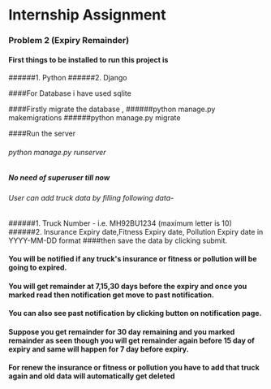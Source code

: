 # Internship Assignment
### Problem 2 (Expiry Remainder)
#### First things to be installed to run this project is 
######1. Python
######2. Django

####For Database i have used sqlite

####Firstly migrate the database ,
######python manage.py makemigrations
######python manage.py migrate

####Run the server
###### python manage.py runserver

##### No need of superuser till now
###### User can add truck data by filling following data-
######1. Truck Number - i.e. MH92BU1234 (maximum letter is 10)
######2. Insurance Expiry date,Fitness Expiry date, Pollution Expiry date in YYYY-MM-DD format
####then save the data by clicking submit.
#### You will be notified if any truck's insurance or fitness or pollution will be going to expired.
#### You will get remainder at 7,15,30 days before the expiry and once you marked read then notification get move to past notification.
#### You can also see past notification by clicking button on notification page.
#### Suppose you get remainder for 30 day remaining and you marked remainder as seen though you will get remainder again before 15 day of expiry and same will happen for 7 day before expiry.
#### For renew the insurance or fitness or pollution you have to add that truck again and old data will automatically get deleted